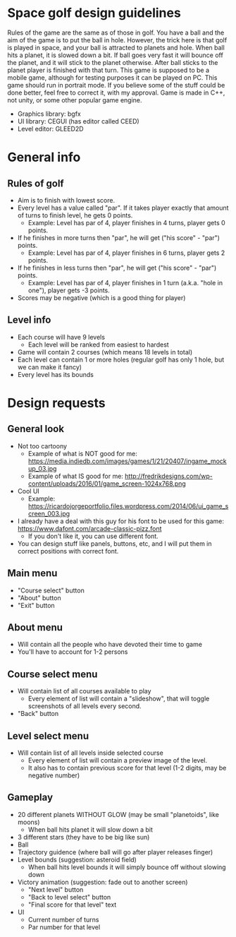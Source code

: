 # Space golf design guidelines
Rules of the game are the same as of those in golf. You have a ball and the aim of the game is to put the ball in hole. However, the trick here is that golf is played in space, and your ball is attracted to planets and hole. When ball hits a planet, it is slowed down a bit. If ball goes very fast it will bounce off the planet, and it will stick to the planet otherwise. After ball sticks to the planet player is finished with that turn.
This game is supposed to be a mobile game, although for testing purposes it can be played on PC.
This game should run in portrait mode.
If you believe some of the stuff could be done better, feel free to correct it, with my approval.
Game is made in C++, not unity, or some other popular game engine.
- Graphics library: bgfx
- UI library: CEGUI (has editor called CEED)
- Level editor: GLEED2D

# General info

## Rules of golf
- Aim is to finish with lowest score.
- Every level has a value called "par". If it takes player exactly that amount of turns to finish level, he gets 0 points.
    - Example: Level has par of 4, player finishes in 4 turns, player gets 0 points.
- If he finishes in more turns then "par", he will get ("his score" - "par") points.
    - Example: Level has par of 4, player finishes in 6 turns, player gets 2 points.
- If he finishes in less turns then "par", he will get ("his score" - "par") points.
    - Example: Level has par of 4, player finishes in 1 turn (a.k.a. "hole in one"), player gets -3 points.
- Scores may be negative (which is a good thing for player)

## Level info
- Each course will have 9 levels
    - Each level will be ranked from easiest to hardest
- Game will contain 2 courses (which means 18 levels in total)
- Each level can contain 1 or more holes (regular golf has only 1 hole, but we can make it fancy)
- Every level has its bounds

# Design requests

## General look
- Not too cartoony
    - Example of what is NOT good for me: https://media.indiedb.com/images/games/1/21/20407/ingame_mockup_03.jpg
    - Example of what IS good for me: http://fredrikdesigns.com/wp-content/uploads/2016/01/game_screen-1024x768.png
- Cool UI
    - Example: https://ricardojorgeportfolio.files.wordpress.com/2014/06/ui_game_screen_003.jpg
- I already have a deal with this guy for his font to be used for this game: https://www.dafont.com/arcade-classic-pizz.font
    - If you don't like it, you can use different font.
- You can design stuff like panels, buttons, etc, and I will put them in correct positions with correct font.

## Main menu
- "Course select" button
- "About" button
- "Exit" button

## About menu
- Will contain all the people who have devoted their time to game
- You'll have to account for 1-2 persons

## Course select menu
- Will contain list of all courses available to play
    - Every element of list will contain a "slideshow", that will toggle screenshots of all levels every second.
- "Back" button

## Level select menu
- Will contain list of all levels inside selected course
    - Every element of list will contain a preview image of the level.
    - It also has to contain previous score for that level (1-2 digits, may be negative number)

## Gameplay
- 20 different planets WITHOUT GLOW (may be small "planetoids", like moons)
    - When ball hits planet it will slow down a bit
- 3 different stars (they have to be big like sun)
- Ball
- Trajectory guidence (where ball will go after player releases finger)
- Level bounds (suggestion: asteroid field)
    - When ball hits level bounds it will simply bounce off without slowing down
- Victory animation (suggestion: fade out to another screen)
    - "Next level" button
    - "Back to level select" button
    - "Final score for that level" text
- UI
    - Current number of turns
    - Par number for that level
